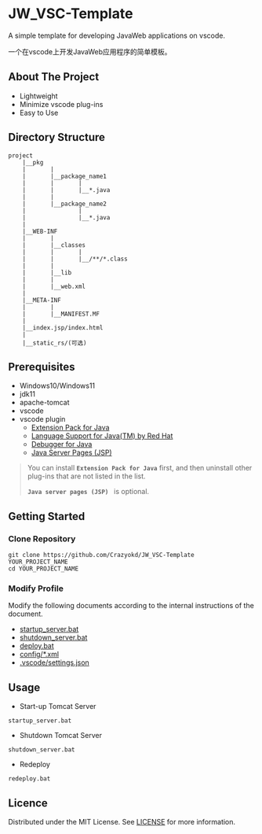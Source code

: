 # JW_VSC-Template
A simple template for developing JavaWeb applications on vscode.

一个在vscode上开发JavaWeb应用程序的简单模板。
## About The Project
- Lightweight
- Minimize vscode plug-ins
- Easy to Use
## Directory Structure
```
project
    |__pkg
    |       |
    |       |__package_name1
    |       |       |
    |       |       |__*.java
    |       |
    |       |__package_name2
    |               |
    |               |__*.java
    |
    |__WEB-INF
    |       |
    |       |__classes
    |       |       |
    |       |       |__/**/*.class
    |       |
    |       |__lib
    |       |
    |       |__web.xml
    |
    |__META-INF
    |       |
    |       |__MANIFEST.MF
    |
    |__index.jsp/index.html
    |
    |__static_rs/(可选)
```
## Prerequisites
- Windows10/Windows11
- jdk11
- apache-tomcat
- vscode
- vscode plugin
    * [Extension Pack for Java](https://marketplace.visualstudio.com/items?itemName=vscjava.vscode-java-pack)
    * [Language Support for Java(TM) by Red Hat](https://marketplace.visualstudio.com/items?itemName=redhat.java)
    * [Debugger for Java](https://marketplace.visualstudio.com/items?itemName=vscjava.vscode-java-debug)
    * [Java Server Pages (JSP)](https://marketplace.visualstudio.com/items?itemName=pthorsson.vscode-jsp)
> You can install **`Extension Pack for Java`** first, and then uninstall other plug-ins that are not listed in the list.
>
> **`Java server pages (JSP) `** is optional.
## Getting Started
### Clone Repository
```shell
git clone https://github.com/Crazyokd/JW_VSC-Template YOUR_PROJECT_NAME
cd YOUR_PROJECT_NAME
```
### Modify Profile

Modify the following documents according to the internal instructions of the document.
- [startup_server.bat](startup_server.bat)
- [shutdown_server.bat](shutdown_server.bat)
- [deploy.bat](deploy.bat)
- [config/*.xml](config/)
- [.vscode/settings.json](.vscode/settings.json)

## Usage
- Start-up Tomcat Server
```
startup_server.bat
```
- Shutdown Tomcat Server
```
shutdown_server.bat
```
- Redeploy
```
redeploy.bat
```
## Licence
Distributed under the MIT License. See [LICENSE](./LICENSE) for more information.
